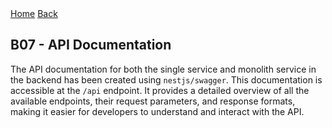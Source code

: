 <nav>
  <a href="/README.md">Home</a>
  <a href="/docs/bonus.md">Back</a>
</nav>

## B07 - API Documentation

The API documentation for both the single service and monolith service in the backend has been created using `nestjs/swagger`. This documentation is accessible at the `/api` endpoint. It provides a detailed overview of all the available endpoints, their request parameters, and response formats, making it easier for developers to understand and interact with the API.
